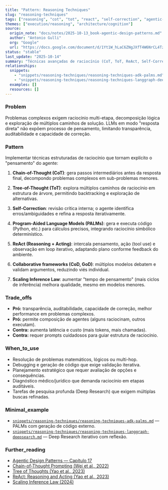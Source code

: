 ```yaml
---
title: "Pattern: Reasoning Techniques"
slug: "reasoning-techniques"
tags: ["reasoning", "cot", "tot", "react", "self-correction", "agentic-pattern"]
themes: ["execution/reasoning", "architecture/cognition"]
source:
  origin_note: "docs/notes/2025-10-13_book-agentic-design-patterns.md"
  author: "Antonio Gulli"
  org: "Google"
  url: "https://docs.google.com/document/d/1Yt1W_hLaC6ZNgJXfT4W6NrCL4TzNVdKOX50kgpHiIq4/edit?usp=sharing"
status: "stable"
last_update: "2025-10-14"
summary: "Técnicas avançadas de raciocínio (CoT, ToT, ReAct, Self-Correction) que tornam explícito o processo de pensamento do agente, permitindo decomposição, exploração multi-caminho e refinamento iterativo."
relationships:
  snippets:
    - "snippets/reasoning-techniques/reasoning-techniques-adk-palms.md"
    - "snippets/reasoning-techniques/reasoning-techniques-langgraph-deepsearch.md"
  examples: []
  resources: []
---
```


### Problem

Problemas complexos exigem raciocínio multi-etapa, decomposição lógica e exploração de múltiplos caminhos de solução. LLMs em modo "resposta direta" não expõem processo de pensamento, limitando transparência, auditabilidade e capacidade de correção.

### Pattern

Implementar técnicas estruturadas de raciocínio que tornam explícito o "pensamento" do agente:

1. **Chain-of-Thought (CoT)**: gera passos intermediários antes da resposta final, decompondo problemas complexos em sub-problemas menores.

2. **Tree-of-Thought (ToT)**: explora múltiplos caminhos de raciocínio em estrutura de árvore, permitindo backtracking e exploração de alternativas.

3. **Self-Correction**: revisão crítica interna; o agente identifica erros/ambiguidades e refina a resposta iterativamente.

4. **Program-Aided Language Models (PALMs)**: gera e executa código (Python, etc.) para cálculos precisos, integrando raciocínio simbólico determinístico.

5. **ReAct (Reasoning + Acting)**: intercala pensamento, ação (tool use) e observação em loop iterativo, adaptando plano conforme feedback do ambiente.

6. **Collaborative frameworks (CoD, GoD)**: múltiplos modelos debatem e validam argumentos, reduzindo viés individual.

7. **Scaling Inference Law**: aumentar "tempo de pensamento" (mais ciclos de inferência) melhora qualidade, mesmo em modelos menores.

### Trade_offs

- **Pró:** transparência, auditabilidade, capacidade de correção, melhor performance em problemas complexos.
- **Pró:** permite composição de agentes (alguns raciocinam, outros executam).
- **Contra:** aumenta latência e custo (mais tokens, mais chamadas).
- **Contra:** requer prompts cuidadosos para guiar estrutura de raciocínio.

### When_to_use

- Resolução de problemas matemáticos, lógicos ou multi-hop.
- Debugging e geração de código que exige validação iterativa.
- Planejamento estratégico que requer avaliação de opções e consequências.
- Diagnóstico médico/jurídico que demanda raciocínio em etapas auditáveis.
- Tarefas de pesquisa profunda (Deep Research) que exigem múltiplas buscas refinadas.

### Minimal_example

- [`snippets/reasoning-techniques/reasoning-techniques-adk-palms.md`](../snippets/reasoning-techniques-adk-palms.md) — PALMs com geração de código externo.
- [`snippets/reasoning-techniques/reasoning-techniques-langgraph-deepsearch.md`](../snippets/reasoning-techniques-langgraph-deepsearch.md) — Deep Research iterativo com reflexão.

### Further_reading

- [Agentic Design Patterns — Capítulo 17](https://docs.google.com/document/d/1Yt1W_hLaC6ZNgJXfT4W6NrCL4TzNVdKOX50kgpHiIq4/edit?usp=sharing)
- [Chain-of-Thought Prompting (Wei et al., 2022)](https://arxiv.org/abs/2201.11903)
- [Tree of Thoughts (Yao et al., 2023)](https://arxiv.org/abs/2305.10601)
- [ReAct: Reasoning and Acting (Yao et al., 2023)](https://arxiv.org/abs/2210.03629)
- [Scaling Inference Law (2024)](https://arxiv.org/abs/2408.00724)
